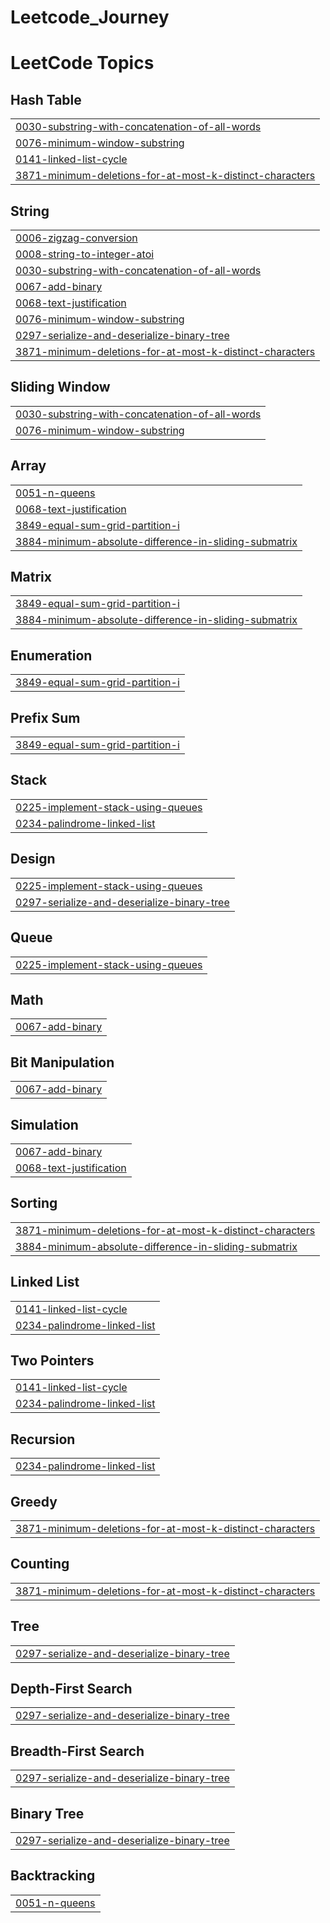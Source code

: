 # Leetcode_Journey
<!---LeetCode Topics Start-->
# LeetCode Topics
## Hash Table
|  |
| ------- |
| [0030-substring-with-concatenation-of-all-words](https://github.com/atharvabhakane/Leetcode_Journey/tree/master/0030-substring-with-concatenation-of-all-words) |
| [0076-minimum-window-substring](https://github.com/atharvabhakane/Leetcode_Journey/tree/master/0076-minimum-window-substring) |
| [0141-linked-list-cycle](https://github.com/atharvabhakane/Leetcode_Journey/tree/master/0141-linked-list-cycle) |
| [3871-minimum-deletions-for-at-most-k-distinct-characters](https://github.com/atharvabhakane/Leetcode_Journey/tree/master/3871-minimum-deletions-for-at-most-k-distinct-characters) |
## String
|  |
| ------- |
| [0006-zigzag-conversion](https://github.com/atharvabhakane/Leetcode_Journey/tree/master/0006-zigzag-conversion) |
| [0008-string-to-integer-atoi](https://github.com/atharvabhakane/Leetcode_Journey/tree/master/0008-string-to-integer-atoi) |
| [0030-substring-with-concatenation-of-all-words](https://github.com/atharvabhakane/Leetcode_Journey/tree/master/0030-substring-with-concatenation-of-all-words) |
| [0067-add-binary](https://github.com/atharvabhakane/Leetcode_Journey/tree/master/0067-add-binary) |
| [0068-text-justification](https://github.com/atharvabhakane/Leetcode_Journey/tree/master/0068-text-justification) |
| [0076-minimum-window-substring](https://github.com/atharvabhakane/Leetcode_Journey/tree/master/0076-minimum-window-substring) |
| [0297-serialize-and-deserialize-binary-tree](https://github.com/atharvabhakane/Leetcode_Journey/tree/master/0297-serialize-and-deserialize-binary-tree) |
| [3871-minimum-deletions-for-at-most-k-distinct-characters](https://github.com/atharvabhakane/Leetcode_Journey/tree/master/3871-minimum-deletions-for-at-most-k-distinct-characters) |
## Sliding Window
|  |
| ------- |
| [0030-substring-with-concatenation-of-all-words](https://github.com/atharvabhakane/Leetcode_Journey/tree/master/0030-substring-with-concatenation-of-all-words) |
| [0076-minimum-window-substring](https://github.com/atharvabhakane/Leetcode_Journey/tree/master/0076-minimum-window-substring) |
## Array
|  |
| ------- |
| [0051-n-queens](https://github.com/atharvabhakane/Leetcode_Journey/tree/master/0051-n-queens) |
| [0068-text-justification](https://github.com/atharvabhakane/Leetcode_Journey/tree/master/0068-text-justification) |
| [3849-equal-sum-grid-partition-i](https://github.com/atharvabhakane/Leetcode_Journey/tree/master/3849-equal-sum-grid-partition-i) |
| [3884-minimum-absolute-difference-in-sliding-submatrix](https://github.com/atharvabhakane/Leetcode_Journey/tree/master/3884-minimum-absolute-difference-in-sliding-submatrix) |
## Matrix
|  |
| ------- |
| [3849-equal-sum-grid-partition-i](https://github.com/atharvabhakane/Leetcode_Journey/tree/master/3849-equal-sum-grid-partition-i) |
| [3884-minimum-absolute-difference-in-sliding-submatrix](https://github.com/atharvabhakane/Leetcode_Journey/tree/master/3884-minimum-absolute-difference-in-sliding-submatrix) |
## Enumeration
|  |
| ------- |
| [3849-equal-sum-grid-partition-i](https://github.com/atharvabhakane/Leetcode_Journey/tree/master/3849-equal-sum-grid-partition-i) |
## Prefix Sum
|  |
| ------- |
| [3849-equal-sum-grid-partition-i](https://github.com/atharvabhakane/Leetcode_Journey/tree/master/3849-equal-sum-grid-partition-i) |
## Stack
|  |
| ------- |
| [0225-implement-stack-using-queues](https://github.com/atharvabhakane/Leetcode_Journey/tree/master/0225-implement-stack-using-queues) |
| [0234-palindrome-linked-list](https://github.com/atharvabhakane/Leetcode_Journey/tree/master/0234-palindrome-linked-list) |
## Design
|  |
| ------- |
| [0225-implement-stack-using-queues](https://github.com/atharvabhakane/Leetcode_Journey/tree/master/0225-implement-stack-using-queues) |
| [0297-serialize-and-deserialize-binary-tree](https://github.com/atharvabhakane/Leetcode_Journey/tree/master/0297-serialize-and-deserialize-binary-tree) |
## Queue
|  |
| ------- |
| [0225-implement-stack-using-queues](https://github.com/atharvabhakane/Leetcode_Journey/tree/master/0225-implement-stack-using-queues) |
## Math
|  |
| ------- |
| [0067-add-binary](https://github.com/atharvabhakane/Leetcode_Journey/tree/master/0067-add-binary) |
## Bit Manipulation
|  |
| ------- |
| [0067-add-binary](https://github.com/atharvabhakane/Leetcode_Journey/tree/master/0067-add-binary) |
## Simulation
|  |
| ------- |
| [0067-add-binary](https://github.com/atharvabhakane/Leetcode_Journey/tree/master/0067-add-binary) |
| [0068-text-justification](https://github.com/atharvabhakane/Leetcode_Journey/tree/master/0068-text-justification) |
## Sorting
|  |
| ------- |
| [3871-minimum-deletions-for-at-most-k-distinct-characters](https://github.com/atharvabhakane/Leetcode_Journey/tree/master/3871-minimum-deletions-for-at-most-k-distinct-characters) |
| [3884-minimum-absolute-difference-in-sliding-submatrix](https://github.com/atharvabhakane/Leetcode_Journey/tree/master/3884-minimum-absolute-difference-in-sliding-submatrix) |
## Linked List
|  |
| ------- |
| [0141-linked-list-cycle](https://github.com/atharvabhakane/Leetcode_Journey/tree/master/0141-linked-list-cycle) |
| [0234-palindrome-linked-list](https://github.com/atharvabhakane/Leetcode_Journey/tree/master/0234-palindrome-linked-list) |
## Two Pointers
|  |
| ------- |
| [0141-linked-list-cycle](https://github.com/atharvabhakane/Leetcode_Journey/tree/master/0141-linked-list-cycle) |
| [0234-palindrome-linked-list](https://github.com/atharvabhakane/Leetcode_Journey/tree/master/0234-palindrome-linked-list) |
## Recursion
|  |
| ------- |
| [0234-palindrome-linked-list](https://github.com/atharvabhakane/Leetcode_Journey/tree/master/0234-palindrome-linked-list) |
## Greedy
|  |
| ------- |
| [3871-minimum-deletions-for-at-most-k-distinct-characters](https://github.com/atharvabhakane/Leetcode_Journey/tree/master/3871-minimum-deletions-for-at-most-k-distinct-characters) |
## Counting
|  |
| ------- |
| [3871-minimum-deletions-for-at-most-k-distinct-characters](https://github.com/atharvabhakane/Leetcode_Journey/tree/master/3871-minimum-deletions-for-at-most-k-distinct-characters) |
## Tree
|  |
| ------- |
| [0297-serialize-and-deserialize-binary-tree](https://github.com/atharvabhakane/Leetcode_Journey/tree/master/0297-serialize-and-deserialize-binary-tree) |
## Depth-First Search
|  |
| ------- |
| [0297-serialize-and-deserialize-binary-tree](https://github.com/atharvabhakane/Leetcode_Journey/tree/master/0297-serialize-and-deserialize-binary-tree) |
## Breadth-First Search
|  |
| ------- |
| [0297-serialize-and-deserialize-binary-tree](https://github.com/atharvabhakane/Leetcode_Journey/tree/master/0297-serialize-and-deserialize-binary-tree) |
## Binary Tree
|  |
| ------- |
| [0297-serialize-and-deserialize-binary-tree](https://github.com/atharvabhakane/Leetcode_Journey/tree/master/0297-serialize-and-deserialize-binary-tree) |
## Backtracking
|  |
| ------- |
| [0051-n-queens](https://github.com/atharvabhakane/Leetcode_Journey/tree/master/0051-n-queens) |
<!---LeetCode Topics End-->